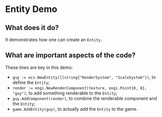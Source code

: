 # Entity Demo

## What does it do?
It demonstrates how one can create an `Entity`.   

## What are important aspects of the code?
These lines are key in this demo:

* `guy := ecs.NewEntity([]string{"RenderSystem", "ScaleSystem"})`, to define the `Entity`;
* `render := engi.NewRenderComponent(texture, engi.Point{8, 8}, "guy")`, to add something renderable to the `Entity`;
* `guy.AddComponent(render)`, to combine the renderable component and the `Entity`;
* `game.AddEntity(guy)`, to actually add the `Entity` to the game.

